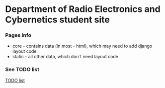 # Department of Radio Electronics and Cybernetics student site

### Pages info

- core - contains data (in most - html), which may need to add django layout code
- static - all other data, which don`t need layout code

### See TODO list
[TODO list](swdc/TODO.md)